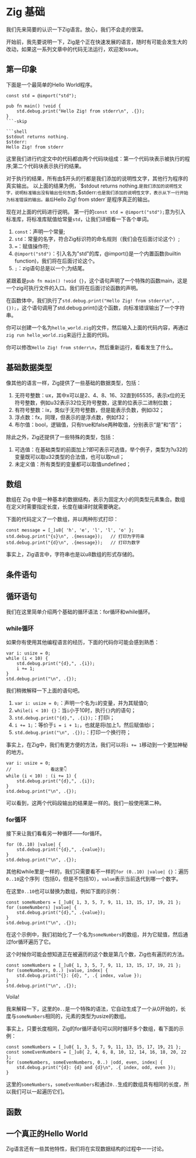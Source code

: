 # Zig 基础

我们先来简要的认识一下Zig语言。放心，我们不会走的很深。

开始前，我先要说明一下，Zig是个正在快速发展的语言，随时有可能会发生大的改动，如果这一系列文章中的代码无法运行，欢迎发Issue。

## 第一印象

下面是一个最简单的Hello World程序。

```zig
const std = @import("std");

pub fn main() !void {
    std.debug.print("Hello Zig! from stderr\n", .{});
}
```-skip

```shell
$stdout returns nothing.
$stderr:
Hello Zig! from stderr
```

这里我们进行约定文中的代码都由两个代码块组成：第一个代码块表示被执行的程序;第二个代码块表示执行的结果。

对于执行的结果，所有由$开头的行都是我们添加的说明性文字，其他行为程序的真实输出。
以上面的结果为例，`$stdout returns nothing.`是我们添加的说明性文字，说明标准输出没有输出任何东西;`$stderr:`也是我们添加的说明性文字，表示从下一行开始为标准错误的输出。最后`Hello Zig! from stderr`是程序真正的输出。

现在对上面的代码进行说明。
第一行的`const std = @import("std");`意为引入标准库，将标准库赋值给常量`std`，让我们详细看一下各个单词。

1. `const`：声明一个常量;
2. `std`：常量的名字，符合Zig标识符的命名规则（我们会在后面讨论这个）;
3. `=`：赋值操作符;
4. `@import("std")`：引入名为"std"的库，@import()是一个内置函数(builtin function)，我们将在后面讨论这个。
5. `;`：zig语句总是以一个;为结尾。

紧跟着是`pub fn main() !void {}`，这个语句声明了一个特殊的函数main，这是一个zig可执行文件的入口。我们将在后面讨论函数的声明。

在函数体中，我们执行了`std.debug.print("Hello Zig! from stderr\n", .{});`，这个语句调用了std.debug.print()这个函数，向标准错误输出了一个字符串。

你可以创建一个名为`hello_world.zig`的文件，然后输入上面的代码内容，再通过`zig run hello_world.zig`来运行上面的代码。

你可以修改`Hello Zig! from stderr\n`，然后重新运行，看看发生了什么。

## 基础数据类型

像其他的语言一样，Zig提供了一些基础的数据类型，包括：

1. 无符号整数：ux，其中x可以是2、4、8、16、32直到65535，表示x位的无符号整数，例如u32表示32位无符号整数，这里的位表示二进制位数；
2. 有符号整数：ix，类似于无符号整数，但是能表示负数，例如i32；
3. 浮点数：fx，同理，但表示的是浮点数，例如f32；
4. 布尔值：bool，逻辑值，只有true和false两种取值，分别表示“是”和“否”；

除此之外，Zig还提供了一些特殊的类型，包括：

1. 可选值：在基础类型的前面加上?即可表示可选值，举个例子，类型为?u32的变量既可以取u32类型的合法值，也可以取null；
2. 未定义值：所有类型的变量都可以取值undefined；

## 数组

数组在 Zig 中是一种基本的数据结构，表示为固定大小的同类型元素集合。数组在定义时需要指定长度，长度在编译时就需要确定。

下面的代码定义了一个数组，并以两种形式打印：

```zig
const message = [_]u8{ 'h', 'e', 'l', 'l', 'o' };
std.debug.print("{s}\n", .{message});   // 打印为字符串
std.debug.print("{d}\n", .{message});   // 打印为数字
```

事实上，Zig语言中，字符串也是以u8数组的形式存储的。

## 条件语句

## 循环语句

我们在这里简单介绍两个基础的循环语法：for循环和while循环。

### while循环

如果你有使用其他编程语言的经历，下面的代码你可能会感到熟悉：

```zig
var i: usize = 0;
while (i < 10) {
    std.debug.print("{d},", .{i});
    i += 1;
}
std.debug.print("\n", .{});
```

我们稍微解释一下上面的语句吧。

1. `var i: usize = 0;`：声明一个名为`i`的变量，并为其赋值0;
2. `while(i < 10) {}`：当`i`小于10时，执行`{}`内的语句；
3. `std.debug.print("{d},", .{i});`：打印i；
4. `i += 1;`：等价于`i = i + 1;`，也就是将i加上1，然后赋值给i；
5. `std.debug.print("\n", .{});`：打印一个换行符；

事实上，在Zig中，我们有更方便的方法，我们可以将`i += 1`移动到一个更加神秘的地方。

```zig
var i: usize = 0;
//               看这里👇
while (i < 10) : (i += 1) {
    std.debug.print("{d},", .{i});
}
std.debug.print("\n", .{});
```

可以看到，这两个代码段输出的结果是一样的。我们一般使用第二种。

### for循环

接下来让我们看看另一种循环——for循环。

```zig
for (0..10) |value| {
    std.debug.print("{d},", .{value});
}
std.debug.print("\n", .{});
```

其他和while里是一样的，我们只需要看不一样的`for (0..10) |value| {}`：遍历`0..10`这个序列（包括0，但是不包括10），`value`表示当前迭代到哪一个数字。

在这里`0..10`也可以替换为数组，例如下面的示例：

```zig
const someNumbers = [_]u8{ 1, 3, 5, 7, 9, 11, 13, 15, 17, 19, 21 };
for (someNumbers) |value| {
    std.debug.print("{d},", .{value});
}
std.debug.print("\n", .{});
```

在这个示例中，我们初始化了一个名为`someNumbers`的数组，并为它赋值，然后通过for循环遍历了它。

这个时候你可能会想知道正在被遍历的这个数是第几个数，Zig也有遍历的方法。

```zig
const someNumbers = [_]u8{ 1, 3, 5, 7, 9, 11, 13, 15, 17, 19, 21 };
for (someNumbers, 0..) |value, index| {
    std.debug.print("{}: {d}, ", .{ index, value });
}
std.debug.print("\n", .{});
```

Voila!

我来解释一下，这里的`0..`是一个特殊的语法，它自动生成了一个从0开始的，长度与`someNumbers`相同的，元素的类型为usize的数组。

事实上，只要长度相同，Zig的for循环语句可以同时循环多个数组，看下面的示例：

```zig
const someNumbers = [_]u8{ 1, 3, 5, 7, 9, 11, 13, 15, 17, 19, 21 };
const someEvenNumbers = [_]u8{ 2, 4, 6, 8, 10, 12, 14, 16, 18, 20, 22 };
for (someNumbers, someEvenNumbers, 0..) |odd, even, index| {
    std.debug.print("{d}: {d} and {d}\n", .{ index, odd, even });
}
```

这里的`someNumbers`，`someEvenNumbers`和通过`0..`生成的数组具有相同的长度，所以我们可以一起遍历它们。

## 函数

## 一个真正的Hello World

Zig语言还有一些其他特性，我们将在实现数据结构的过程中一一讨论。

